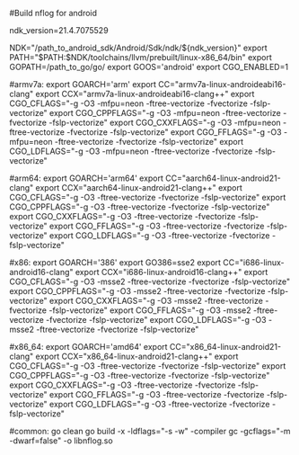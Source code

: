 #Build nflog for android

ndk_version=21.4.7075529

NDK="/path_to_android_sdk/Android/Sdk/ndk/${ndk_version}"
export PATH="$PATH:$NDK/toolchains/llvm/prebuilt/linux-x86_64/bin"
export GOPATH=/path_to_go/go/
export GOOS='android'
export CGO_ENABLED=1

#armv7a:
export GOARCH='arm'
export CC="armv7a-linux-androideabi16-clang"
export CCX="armv7a-linux-androideabi16-clang++"
export CGO_CFLAGS="-g -O3 -mfpu=neon -ftree-vectorize -fvectorize -fslp-vectorize"
export CGO_CPPFLAGS="-g -O3 -mfpu=neon -ftree-vectorize -fvectorize -fslp-vectorize"
export CGO_CXXFLAGS="-g -O3 -mfpu=neon -ftree-vectorize -fvectorize -fslp-vectorize"
export CGO_FFLAGS="-g -O3 -mfpu=neon -ftree-vectorize -fvectorize -fslp-vectorize"
export CGO_LDFLAGS="-g -O3 -mfpu=neon -ftree-vectorize -fvectorize -fslp-vectorize"

#arm64:
export GOARCH='arm64'
export CC="aarch64-linux-android21-clang"
export CCX="aarch64-linux-android21-clang++"
export CGO_CFLAGS="-g -O3 -ftree-vectorize -fvectorize -fslp-vectorize"
export CGO_CPPFLAGS="-g -O3 -ftree-vectorize -fvectorize -fslp-vectorize"
export CGO_CXXFLAGS="-g -O3 -ftree-vectorize -fvectorize -fslp-vectorize"
export CGO_FFLAGS="-g -O3 -ftree-vectorize -fvectorize -fslp-vectorize"
export CGO_LDFLAGS="-g -O3 -ftree-vectorize -fvectorize -fslp-vectorize"




#x86:
export GOARCH='386'
export GO386=sse2
export CC="i686-linux-android16-clang"
export CCX="i686-linux-android16-clang++"
export CGO_CFLAGS="-g -O3 -msse2 -ftree-vectorize -fvectorize -fslp-vectorize"
export CGO_CPPFLAGS="-g -O3 -msse2 -ftree-vectorize -fvectorize -fslp-vectorize"
export CGO_CXXFLAGS="-g -O3 -msse2 -ftree-vectorize -fvectorize -fslp-vectorize"
export CGO_FFLAGS="-g -O3 -msse2 -ftree-vectorize -fvectorize -fslp-vectorize"
export CGO_LDFLAGS="-g -O3 -msse2 -ftree-vectorize -fvectorize -fslp-vectorize"

#x86_64:
export GOARCH='amd64'
export CC="x86_64-linux-android21-clang"
export CCX="x86_64-linux-android21-clang++"
export CGO_CFLAGS="-g -O3 -ftree-vectorize -fvectorize -fslp-vectorize"
export CGO_CPPFLAGS="-g -O3 -ftree-vectorize -fvectorize -fslp-vectorize"
export CGO_CXXFLAGS="-g -O3 -ftree-vectorize -fvectorize -fslp-vectorize"
export CGO_FFLAGS="-g -O3 -ftree-vectorize -fvectorize -fslp-vectorize"
export CGO_LDFLAGS="-g -O3 -ftree-vectorize -fvectorize -fslp-vectorize"

#common:
go clean
go build -x -ldflags="-s -w" -compiler gc -gcflags="-m -dwarf=false" -o libnflog.so
